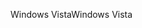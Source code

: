 <span data-ttu-id="f6f39-101">Windows Vista</span><span class="sxs-lookup"><span data-stu-id="f6f39-101">Windows Vista</span></span>